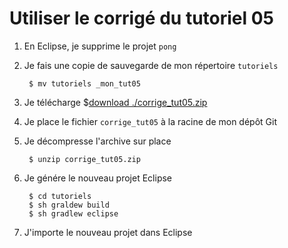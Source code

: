 # Utiliser le corrigé du tutoriel 05

1. En Eclipse, je supprime le projet `pong`

1. Je fais une copie de sauvegarde de mon répertoire `tutoriels`

        $ mv tutoriels _mon_tut05

1. Je télécharge $[download ./corrige_tut05.zip](corrige_tut05.zip)

1. Je place le fichier `corrige_tut05` à la racine de mon dépôt Git

1. Je décompresse l'archive sur place


        $ unzip corrige_tut05.zip

1. Je génére le nouveau projet Eclipse

        $ cd tutoriels
        $ sh graldew build 
        $ sh gradlew eclipse

1. J'importe le nouveau projet dans Eclipse
